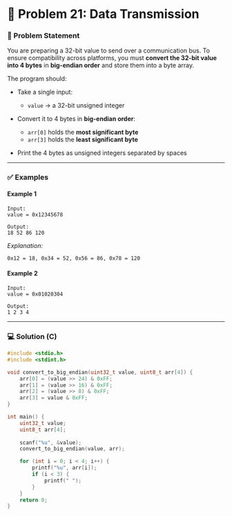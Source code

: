 # 🧩 Problem 21: Data Transmission

### 📝 Problem Statement

You are preparing a 32-bit value to send over a communication bus. To ensure compatibility across platforms, you must **convert the 32-bit value into 4 bytes** in **big-endian order** and store them into a byte array.

The program should:

* Take a single input:

  * `value` → a 32-bit unsigned integer
* Convert it to 4 bytes in **big-endian order**:

  * `arr[0]` holds the **most significant byte**
  * `arr[3]` holds the **least significant byte**
* Print the 4 bytes as unsigned integers separated by spaces

---

### ✅ Examples

#### Example 1

```
Input:
value = 0x12345678

Output:
18 52 86 120
```

*Explanation:*
```
0x12 = 18, 0x34 = 52, 0x56 = 86, 0x78 = 120
```

#### Example 2

```
Input:
value = 0x01020304

Output:
1 2 3 4
```

---

### 💻 Solution (C)

```c
#include <stdio.h>
#include <stdint.h>

void convert_to_big_endian(uint32_t value, uint8_t arr[4]) {
    arr[0] = (value >> 24) & 0xFF;
    arr[1] = (value >> 16) & 0xFF;
    arr[2] = (value >> 8) & 0xFF;
    arr[3] = value & 0xFF;
}

int main() {
    uint32_t value;
    uint8_t arr[4];
    
    scanf("%u", &value);
    convert_to_big_endian(value, arr);

    for (int i = 0; i < 4; i++) {
        printf("%u", arr[i]);
        if (i < 3) {
            printf(" ");
        }
    }
    return 0;
}
```